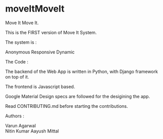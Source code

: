 # moveItMoveIt
Move It Move It.

This is the FIRST version of Move It System.

The system is :

Anonymous
Responsive
Dynamic 

The Code :

The backend of the Web App is written in Python, with Django framework on top of it.

The frontend is Javascript based.

Google Material Design specs are followed for the desigining the app.

Read CONTRIBUTING.md before starting the contributions.

Authors :

Varun Agarwal	
Nitin Kumar
Aayush Mittal